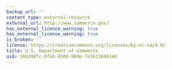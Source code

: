 ```yaml
---
backup_url: ''
content_type: external-resource
external_url: http://www.commerce.gov/
has_external_licence_warning: true
has_external_license_warning: true
is_broken: ''
license: https://creativecommons.org/licenses/by-nc-sa/4.0/
title: U.S. Department of Commerce
uid: 26b398fc-0fab-4508-98de-7e16116461eb
---
```

